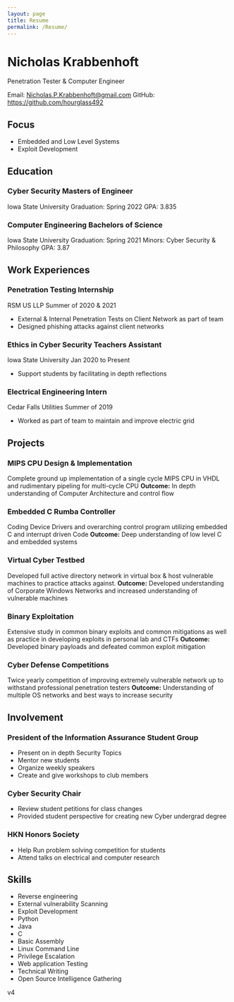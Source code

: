 ```yaml
---
layout: page
title: Resume
permalink: /Resume/
---
```

# **Nicholas** **Krabbenhoft**
Penetration Tester & Computer Engineer

Email: Nicholas.P.Krabbenhoft@gmail.com
GitHub: https://github.com/hourglass492 

## **Focus**
  - Embedded and Low Level Systems
  - Exploit Development


## **Education**
### Cyber Security Masters of Engineer
  Iowa State University
  Graduation: Spring 2022
  GPA: 3.835
  
### Computer Engineering Bachelors of Science
  Iowa State University
  Graduation: Spring 2021
  Minors: Cyber Security & Philosophy
  GPA: 3.87

## **Work Experiences**
### Penetration Testing Internship
  RSM US LLP
  Summer of 2020 & 2021
  - External & Internal Penetration Tests on Client Network as part of team
  - Designed phishing attacks against client networks
 
### Ethics in Cyber Security Teachers Assistant
  Iowa State University
  Jan 2020 to Present
  - Support students by facilitating in depth reflections

### Electrical Engineering Intern
  Cedar Falls Utilities
  Summer of 2019
  - Worked as part of team to maintain and improve electric grid

## **Projects**
### MIPS CPU Design & Implementation
  Complete ground up implementation of a single cycle MIPS CPU in VHDL and rudimentary pipeling for multi-cycle CPU
  **Outcome:** In depth understanding of Computer Architecture and control flow

### Embedded C Rumba Controller
  Coding Device Drivers and overarching control program utilizing embedded C and interrupt driven Code
  **Outcome:** Deep understanding of low level C and embedded systems
  
  ### Virtual Cyber Testbed
  Developed full active directory network in virtual box & host vulnerable machines to practice attacks against.
  **Outcome:** Developed understanding of Corporate Windows Networks and increased understanding of vulnerable machines
  
  ### Binary Exploitation
  Extensive study in common binary exploits and common mitigations as well as practice in developing exploits in personal lab and CTFs
  **Outcome:** Developed binary payloads and defeated common exploit mitigation
  
### Cyber Defense Competitions
  Twice yearly competition of improving extremely vulnerable network up to withstand professional penetration testers
  **Outcome:** Understanding of multiple OS networks and best ways to increase security

## **Involvement**
### President of the Information Assurance Student Group
  - Present on in depth Security Topics
  - Mentor new students
  - Organize weekly speakers
  - Create and give workshops to club members

### Cyber Security Chair
  - Review student petitions for class changes
  - Provided student perspective for creating new Cyber undergrad degree

### HKN Honors Society
  - Help Run problem solving competition for students
  - Attend talks on electrical and computer research

## **Skills**
  - Reverse engineering
  - External vulnerability Scanning
  - Exploit Development
  - Python
  - Java
  - C
  - Basic Assembly
  - Linux Command Line
  - Privilege Escalation
  - Web application Testing
  - Technical Writing
  - Open Source Intelligence Gathering

v4
